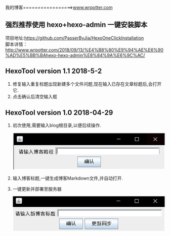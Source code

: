 我的博客=================>www.wrpotter.com
## 强烈推荐使用 hexo+hexo-admin 一键安装脚本
项目地址:https://github.com/PasserByJia/HexoOneClickInstallation  
脚本详情：http://www.wrpotter.com/2018/09/13/%E4%B8%80%E9%94%AE%E6%90%AD%E5%BB%BAhexo-hexo-admin%E8%84%9A%E6%9C%AC/

## HexoTool version 1.1                                                2018-5-2

1.  修复输入重复标题出现新建多个文件问题,现在输入已存在文章标题后,会打开它.
2. 点击确认后清空输入框

## HexoTool version 1.0                                           2018-04-29

1. 初次使用,需要输入blog根目录,以便后续操作.    

   ![Snipaste_2018-04-30_22-34-39](img/Snipaste_2018-04-30_22-34-39.png)

2. 输入博客标题,一键生成博客Markdown文件,并自动打开.   

3. 一键更新并部署至服务器

   ![Snipaste_2018-04-30_22-35-33](img/Snipaste_2018-04-30_22-35-33.png)

